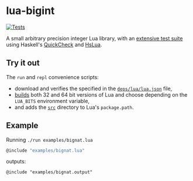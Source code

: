# lua-bigint
[![Tests](https://github.com/rootmos/lua-bigint/actions/workflows/tests.yaml/badge.svg)](https://github.com/rootmos/lua-bigint/actions/workflows/tests.yaml)

A small arbitrary precision integer Lua library,
with an [extensive test suite](tests/src) using Haskell's
[QuickCheck](https://hackage.haskell.org/package/QuickCheck)
and [HsLua](https://hackage.haskell.org/package/hslua).

## Try it out
The `run` and `repl` convenience scripts:
* download and verifies the specified in the [`deps/lua/lua.json`](deps/lua/lua.json) file,
* [builds](deps/lua/build) both 32 and 64 bit versions of Lua and choose depending on the `LUA_BITS` environment variable,
* and adds the [`src`](src) directory to Lua's `package.path`.

## Example
Running `./run examples/bignat.lua`
```lua
@include "examples/bignat.lua"
```
outputs:
```
@include "examples/bignat.output"
```
